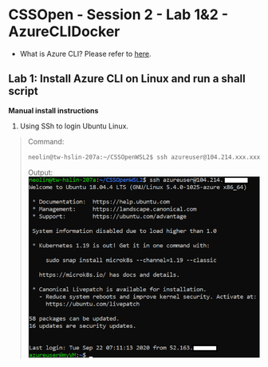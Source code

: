# CSSOpen - Session 2 - Lab 1&2 - AzureCLIDocker

- What is Azure CLI? Please refer to [here](https://docs.microsoft.com/en-us/cli/azure/what-is-azure-cli?view=azure-cli-latest).

## Lab 1: Install Azure CLI on Linux and run a shall script

**Manual install instructions**

1. Using SSh to login Ubuntu Linux.
> Command:<br>
> ```sh
> neolin@tw-hslin-207a:~/CSSOpenWSL2$ ssh azureuser@104.214.xxx.xxx
> ```
> Output:<br>
> ![GITHUB](https://github.com/neolin-ms/CSSOpenAzureCLIDocker/blob/master/AzureCLIImages/1_1.png "1_1")<br>

